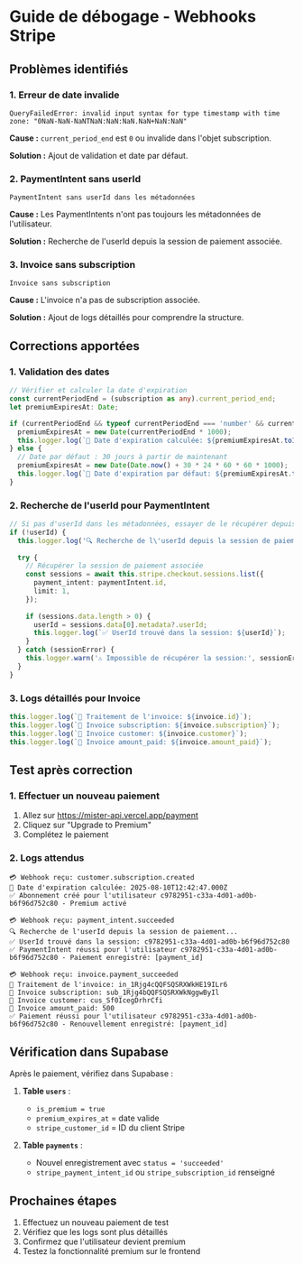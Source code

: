 # Guide de débogage - Webhooks Stripe

## Problèmes identifiés

### 1. Erreur de date invalide
```
QueryFailedError: invalid input syntax for type timestamp with time zone: "0NaN-NaN-NaNTNaN:NaN:NaN.NaN+NaN:NaN"
```

**Cause :** `current_period_end` est `0` ou invalide dans l'objet subscription.

**Solution :** Ajout de validation et date par défaut.

### 2. PaymentIntent sans userId
```
PaymentIntent sans userId dans les métadonnées
```

**Cause :** Les PaymentIntents n'ont pas toujours les métadonnées de l'utilisateur.

**Solution :** Recherche de l'userId depuis la session de paiement associée.

### 3. Invoice sans subscription
```
Invoice sans subscription
```

**Cause :** L'invoice n'a pas de subscription associée.

**Solution :** Ajout de logs détaillés pour comprendre la structure.

## Corrections apportées

### 1. Validation des dates
```typescript
// Vérifier et calculer la date d'expiration
const currentPeriodEnd = (subscription as any).current_period_end;
let premiumExpiresAt: Date;

if (currentPeriodEnd && typeof currentPeriodEnd === 'number' && currentPeriodEnd > 0) {
  premiumExpiresAt = new Date(currentPeriodEnd * 1000);
  this.logger.log(`📅 Date d'expiration calculée: ${premiumExpiresAt.toISOString()}`);
} else {
  // Date par défaut : 30 jours à partir de maintenant
  premiumExpiresAt = new Date(Date.now() + 30 * 24 * 60 * 60 * 1000);
  this.logger.log(`📅 Date d'expiration par défaut: ${premiumExpiresAt.toISOString()}`);
}
```

### 2. Recherche de l'userId pour PaymentIntent
```typescript
// Si pas d'userId dans les métadonnées, essayer de le récupérer depuis la session
if (!userId) {
  this.logger.log('🔍 Recherche de l\'userId depuis la session de paiement...');
  
  try {
    // Récupérer la session de paiement associée
    const sessions = await this.stripe.checkout.sessions.list({
      payment_intent: paymentIntent.id,
      limit: 1,
    });
    
    if (sessions.data.length > 0) {
      userId = sessions.data[0].metadata?.userId;
      this.logger.log(`✅ UserId trouvé dans la session: ${userId}`);
    }
  } catch (sessionError) {
    this.logger.warn('⚠️ Impossible de récupérer la session:', sessionError.message);
  }
}
```

### 3. Logs détaillés pour Invoice
```typescript
this.logger.log(`📄 Traitement de l'invoice: ${invoice.id}`);
this.logger.log(`📄 Invoice subscription: ${invoice.subscription}`);
this.logger.log(`📄 Invoice customer: ${invoice.customer}`);
this.logger.log(`📄 Invoice amount_paid: ${invoice.amount_paid}`);
```

## Test après correction

### 1. Effectuer un nouveau paiement
1. Allez sur https://mister-api.vercel.app/payment
2. Cliquez sur "Upgrade to Premium"
3. Complétez le paiement

### 2. Logs attendus
```
💳 Webhook reçu: customer.subscription.created
📅 Date d'expiration calculée: 2025-08-10T12:42:47.000Z
✅ Abonnement créé pour l'utilisateur c9782951-c33a-4d01-ad0b-b6f96d752c80 - Premium activé

💳 Webhook reçu: payment_intent.succeeded
🔍 Recherche de l'userId depuis la session de paiement...
✅ UserId trouvé dans la session: c9782951-c33a-4d01-ad0b-b6f96d752c80
✅ PaymentIntent réussi pour l'utilisateur c9782951-c33a-4d01-ad0b-b6f96d752c80 - Paiement enregistré: [payment_id]

💳 Webhook reçu: invoice.payment_succeeded
📄 Traitement de l'invoice: in_1Rjg4cQQFSQSRXWkHE19ILr6
📄 Invoice subscription: sub_1Rjg4bQQFSQSRXWkNggwByIl
📄 Invoice customer: cus_Sf0IcegDrhrCfi
📄 Invoice amount_paid: 500
✅ Paiement réussi pour l'utilisateur c9782951-c33a-4d01-ad0b-b6f96d752c80 - Renouvellement enregistré: [payment_id]
```

## Vérification dans Supabase

Après le paiement, vérifiez dans Supabase :

1. **Table `users`** :
   - `is_premium = true`
   - `premium_expires_at` = date valide
   - `stripe_customer_id` = ID du client Stripe

2. **Table `payments`** :
   - Nouvel enregistrement avec `status = 'succeeded'`
   - `stripe_payment_intent_id` ou `stripe_subscription_id` renseigné

## Prochaines étapes

1. Effectuez un nouveau paiement de test
2. Vérifiez que les logs sont plus détaillés
3. Confirmez que l'utilisateur devient premium
4. Testez la fonctionnalité premium sur le frontend 